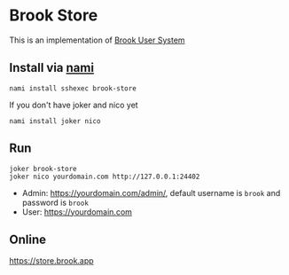 # Brook Store

This is an implementation of [Brook User System](https://github.com/txthinking/brook/blob/master/protocol/user.md)

## Install via [nami](https://github.com/txthinking/nami)

```
nami install sshexec brook-store
```

If you don't have joker and nico yet

```
nami install joker nico
```

## Run

```
joker brook-store
joker nico yourdomain.com http://127.0.0.1:24402
```

- Admin: https://yourdomain.com/admin/, default username is `brook` and password is `brook`
- User: https://yourdomain.com

## Online

https://store.brook.app
